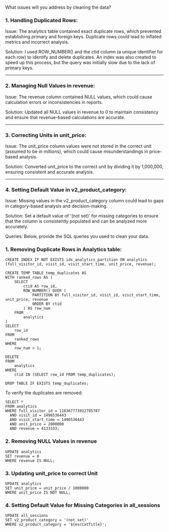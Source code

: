 What issues will you address by cleaning the data?

### 1. Handling Duplicated Rows:

Issue: The analytics table contained exact duplicate rows, which prevented establishing primary and foreign keys. Duplicate rows could lead to inflated metrics and incorrect analysis.

Solution: I used ROW_NUMBER() and the ctid column (a unique identifier for each row) to identify and delete duplicates. An index was also created to speed up this process, but the query was initially slow due to the lack of primary keys.

---
### 2. Managing Null Values in revenue:

Issue: The revenue column contained NULL values, which could cause calculation errors or inconsistencies in reports.

Solution: Updated all NULL values in revenue to 0 to maintain consistency and ensure that revenue-based calculations are accurate.

---
### 3. Correcting Units in unit_price:

Issue: The unit_price column values were not stored in the correct unit (assumed to be in millions), which could cause misunderstandings in price-based analysis.

Solution: Converted unit_price to the correct unit by dividing it by 1,000,000, ensuring consistent and accurate analysis.

---
### 4. Setting Default Value in v2_product_category:

Issue: Missing values in the v2_product_category column could lead to gaps in category-based analysis and decision-making.

Solution: Set a default value of '(not set)' for missing categories to ensure that the column is consistently populated and can be analyzed more accurately.



Queries:
Below, provide the SQL queries you used to clean your data.

### 1. Removing Duplicate Rows in Analytics table:
```
CREATE INDEX IF NOT EXISTS idx_analytics_partition ON analytics (full_visitor_id, visit_id, visit_start_time, unit_price, revenue);

CREATE TEMP TABLE temp_duplicates AS
WITH ranked_rows AS (
    SELECT 
        ctid AS row_id,
        ROW_NUMBER() OVER (
            PARTITION BY full_visitor_id, visit_id, visit_start_time, unit_price, revenue
            ORDER BY ctid
        ) AS row_num
    FROM 
        analytics
)
SELECT 
    row_id
FROM 
    ranked_rows
WHERE 
    row_num > 1;

DELETE 
FROM 
    analytics
WHERE 
    ctid IN (SELECT row_id FROM temp_duplicates);

DROP TABLE IF EXISTS temp_duplicates;
```
To verify the duplicates are removed:
```
SELECT *
FROM analytics
WHERE full_visitor_id = 118367773912785787 
  AND visit_id = 1496536443 
  AND visit_start_time = 1496536443 
  AND unit_price = 2800000 
  AND revenue = 4133333;
```

### 2. Removing NULL Values in revenue
```
UPDATE analytics
SET revenue = 0
WHERE revenue IS NULL;

```

### 3. Updating unit_price to correct Unit
```
UPDATE analytics
SET unit_price = unit_price / 1000000
WHERE unit_price IS NOT NULL;

```

### 4. Setting Default Value for Missing Categories in all_sessions
```
UPDATE all_sessions
SET v2_product_category = '(not set)'
WHERE v2_product_category = '${escCatTitle}';

```
